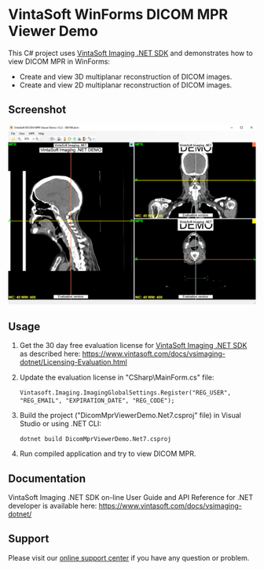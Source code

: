 # VintaSoft WinForms DICOM MPR Viewer Demo

This C# project uses <a href="https://www.vintasoft.com/vsimaging-dotnet-index.html">VintaSoft Imaging .NET SDK</a> and demonstrates how to view DICOM MPR in WinForms:
* Create and view 3D multiplanar reconstruction of DICOM images.
* Create and view 2D multiplanar reconstruction of DICOM images.


## Screenshot
<img src="vintasoft-dicom-mpr-viewer-demo.png" title="VintaSoft DICOM MPR Viewer Demo">


## Usage
1. Get the 30 day free evaluation license for <a href="https://www.vintasoft.com/vsimaging-dotnet-index.html" target="_blank">VintaSoft Imaging .NET SDK</a> as described here: <a href="https://www.vintasoft.com/docs/vsimaging-dotnet/Licensing-Evaluation.html" target="_blank">https://www.vintasoft.com/docs/vsimaging-dotnet/Licensing-Evaluation.html</a>

2. Update the evaluation license in "CSharp\MainForm.cs" file:
   ```
   Vintasoft.Imaging.ImagingGlobalSettings.Register("REG_USER", "REG_EMAIL", "EXPIRATION_DATE", "REG_CODE");
   ```

3. Build the project ("DicomMprViewerDemo.Net7.csproj" file) in Visual Studio or using .NET CLI:
   ```
   dotnet build DicomMprViewerDemo.Net7.csproj
   ```

4. Run compiled application and try to view DICOM MPR.


## Documentation
VintaSoft Imaging .NET SDK on-line User Guide and API Reference for .NET developer is available here: https://www.vintasoft.com/docs/vsimaging-dotnet/


## Support
Please visit our <a href="https://myaccount.vintasoft.com/">online support center</a> if you have any question or problem.
